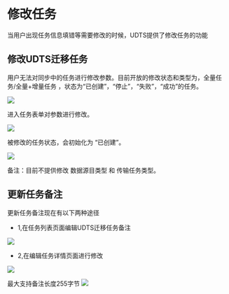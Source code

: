 

# 修改任务

当用户出现任务信息填错等需要修改的时候，UDTS提供了修改任务的功能

## 修改UDTS迁移任务

用户无法对同步中的任务进行修改参数。目前开放的修改状态和类型为，全量任务/全量+增量任务 ，状态为“已创建”，“停止”，“失败”，“成功”的任务。

![](http://antman-docs.cn-bj.ufileos.com/update001.png)


进入任务表单对参数进行修改。

![](http://antman-docs.cn-bj.ufileos.com/update002.png)

被修改的任务状态，会初始化为 “已创建”。

![](http://antman-docs.cn-bj.ufileos.com/update003.png)

备注：目前不提供修改 数据源目类型 和 传输任务类型。

## 更新任务备注

更新任务备注现在有以下两种途径

- 1,在任务列表页面编辑UDTS迁移任务备注

![](http://udts-doc.cn-bj.ufileos.com/transfer/guide/transform_update_remark001.png)

- 2,在编辑任务详情页面进行修改

![](http://udts-doc.cn-bj.ufileos.com/transfer/guide/transform_update_remark003.png)

最大支持备注长度255字节
![](http://udts-doc.cn-bj.ufileos.com/transfer/guide/transform_update_remark002.png)

